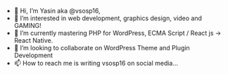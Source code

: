 - 👋 Hi, I’m Yasin aka @vsosp16,
- 👀 I’m interested in web development, graphics design, video and GAMING!
- 🌱 I’m currently mastering PHP for WordPress, ECMA Script / React js -> React Native.
- 💞️ I’m looking to collaborate on WordPress Theme and Plugin Development
- 📫 How to reach me is writing vsosp16 on social media... 

<!---
vsosp16/vsosp16 is a ✨ special ✨ repository because its `README.md` (this file) appears on your GitHub profile.
You can click the Preview link to take a look at your changes.
--->
